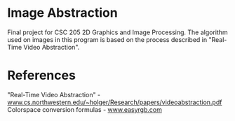 Image Abstraction
=================

Final project for CSC 205 2D Graphics and Image Processing. The algorithm used on images in this program is based on the process described in "Real-Time Video Abstraction".



References
==========
"Real-Time Video Abstraction" - www.cs.northwestern.edu/~holger/Research/papers/videoabstraction.pdf
Colorspace conversion formulas - www.easyrgb.com
